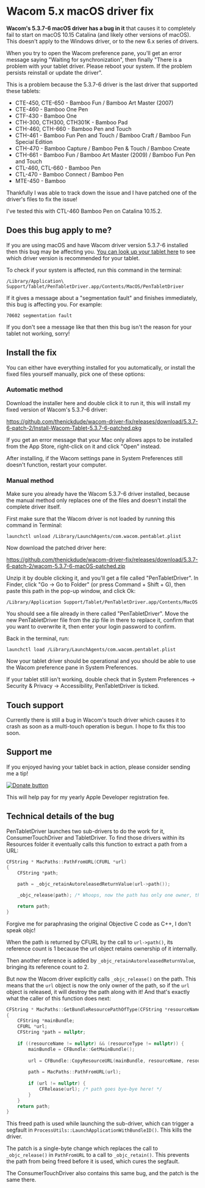 # Wacom 5.x macOS driver fix

**Wacom's 5.3.7-6 macOS driver has a bug in it** that causes it to completely fail to start
on macOS 10.15 Catalina (and likely other versions of macOS). This doesn't apply to the Windows driver, or to the
new 6.x series of drivers.

When you try to open the Wacom preference pane, you'll get an error message saying
"Waiting for synchronization", then finally "There is a problem with your tablet driver.
Please reboot your system. If the problem persists reinstall or update the driver".

This is a problem because the 5.3.7-6 driver is the last driver that supported these tablets:

- CTE-450, CTE-650 - Bamboo Fun / Bamboo Art Master (2007)
- CTE-460 - Bamboo One Pen
- CTF-430 - Bamboo One
- CTH-300, CTH300, CTH301K - Bamboo Pad
- CTH-460, CTH-660 - Bamboo Pen and Touch
- CTH-461 - Bamboo Fun Pen and Touch / Bamboo Craft / Bamboo Fun Special Edition
- CTH-470 - Bamboo Capture / Bamboo Pen & Touch / Bamboo Create
- CTH-661 - Bamboo Fun / Bamboo Art Master (2009) / Bamboo Fun Pen and Touch
- CTL-460, CTL-660 - Bamboo Pen 
- CTL-470 - Bamboo Connect / Bamboo Pen
- MTE-450 - Bamboo

Thankfully I was able to track down the issue and I have patched one of the driver's files to fix the issue!

I've tested this with CTL-460 Bamboo Pen on Catalina 10.15.2. 

## Does this bug apply to me?

If you are using macOS and have Wacom driver version 5.3.7-6 installed then this bug may be 
affecting you. [You can look up your tablet here](https://www.wacom.com/en-us/support/product-support/drivers) to see 
which driver version is recommended for your tablet.

To check if your system is affected, run this command in the terminal:

    /Library/Application\ Support/Tablet/PenTabletDriver.app/Contents/MacOS/PenTabletDriver
    
If it gives a message about a "segmentation fault" and finishes immediately, this bug is affecting you. For example:

    70602 segmentation fault

If you don't see a message like that then this bug isn't the reason for your tablet not working, sorry!

## Install the fix

You can either have everything installed for you automatically, or install the fixed files yourself manually, pick 
one of these options:

### Automatic method

Download the installer here and double click it to run it, this will install my fixed version of Wacom's 5.3.7-6 driver:

https://github.com/thenickdude/wacom-driver-fix/releases/download/5.3.7-6-patch-2/Install-Wacom-Tablet-5.3.7-6-patched.pkg

If you get an error message that your Mac only allows apps to be installed from the App Store, right-click on it and click
"Open" instead.

After installing, if the Wacom settings pane in System Preferences still doesn't function, restart your computer.

### Manual method

Make sure you already have the Wacom 5.3.7-6 driver installed, because the manual method only replaces one of the files
and doesn't install the complete driver itself.

First make sure that the Wacom driver is not loaded by running this command in Terminal:

    launchctl unload /Library/LaunchAgents/com.wacom.pentablet.plist
    
Now download the patched driver here:

https://github.com/thenickdude/wacom-driver-fix/releases/download/5.3.7-6-patch-2/wacom-5.3.7-6-macOS-patched.zip

Unzip it by double clicking it, and you'll get a file called "PenTabletDriver". In Finder, click "Go -> Go to Folder" 
(or press Command + Shift + G), then paste this path in the pop-up window, and click Ok:

    /Library/Application Support/Tablet/PenTabletDriver.app/Contents/MacOS

You should see a file already in there called "PenTabletDriver". Move the new PenTabletDriver file from the zip file
in there to replace it, confirm that you want to overwrite it, then enter your login password to confirm.

Back in the terminal, run:

    launchctl load /Library/LaunchAgents/com.wacom.pentablet.plist

Now your tablet driver should be operational and you should be able to use the Wacom preference pane in System 
Preferences.

If your tablet still isn't working, double check that in System Preferences -> Security & Privacy -> Accessibility, 
PenTabletDriver is ticked.

## Touch support

Currently there is still a bug in Wacom's touch driver which causes it to crash as soon as a
multi-touch operation is begun. I hope to fix this too soon.

## Support me

If you enjoyed having your tablet back in action, please consider sending me a tip!

[![Donate button](https://www.paypalobjects.com/en_US/i/btn/btn_donateCC_LG.gif)](https://www.paypal.com/cgi-bin/webscr?cmd=_s-xclick&hosted_button_id=CDPRHRDZUDZW4&source=url) 

This will help pay for my yearly Apple Developer registration fee.

## Technical details of the bug

PenTabletDriver launches two sub-drivers to do the work for it, ConsumerTouchDriver and TabletDriver. To find those drivers 
within its Resources folder it eventually calls this function to extract a path from a URL:

```cpp
CFString * MacPaths::PathFromURL(CFURL *url)
{
    CFString *path;

    path = _objc_retainAutoreleasedReturnValue(url->path());

    _objc_release(path); /* Whoops, now the path has only one owner, the url! */

    return path;
}
```

Forgive me for paraphrasing the original Objective C code as C++, I don't speak objc!

When the path is returned by CFURL by the call to `url->path()`, its reference count is 1 because the url object retains ownership
of it internally.

Then another reference is added by `_objc_retainAutoreleasedReturnValue`, bringing its reference count to 2.

But now the Wacom driver explicitly calls `_objc_release()` on the path. This means that the `url` object is now the only
owner of the path, so if the `url` object is released, it will destroy the path along with it! And that's exactly what 
the caller of this function does next: 

```cpp
CFString * MacPaths::GetBundleResourcePathOfType(CFString *resourceName, CFString *resourceType)
{
    CFString *mainBundle;
    CFURL *url;
    CFString *path = nullptr;
    
    if ((resourceName != nullptr) && (resourceType != nullptr)) {
        mainBundle = CFBundle::GetMainBundle();
        
        url = CFBundle::CopyResourceURL(mainBundle, resourceName, resourceType, 0);
        
        path = MacPaths::PathFromURL(url);
        
        if (url != nullptr) {
            CFRelease(url); /* path goes bye-bye here! */
        }
    }
    return path;
}
```

This freed path is used while launching the sub-driver, which can trigger a segfault in `ProcessUtils::LaunchApplicationWithBundleID()`. 
This kills the driver.

The patch is a single-byte change which replaces the call to `_objc_release()` in `PathFromURL` to a call to `_objc_retain()`.
This prevents the path from being freed before it is used, which cures the segfault.

The ConsumerTouchDriver also contains this same bug, and the patch is the same there.